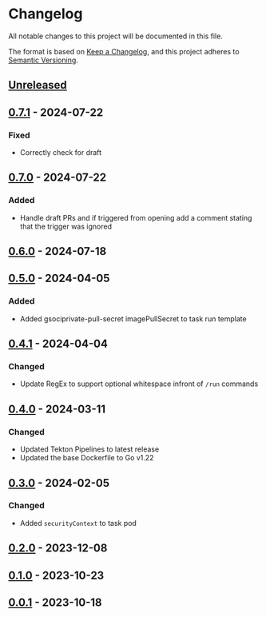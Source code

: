 # Changelog

All notable changes to this project will be documented in this file.

The format is based on [Keep a Changelog](https://keepachangelog.com/en/1.0.0/),
and this project adheres to [Semantic Versioning](https://semver.org/spec/v2.0.0.html).



## [Unreleased]

## [0.7.1] - 2024-07-22

### Fixed

- Correctly check for draft

## [0.7.0] - 2024-07-22

### Added

- Handle draft PRs and if triggered from opening add a comment stating that the trigger was ignored

## [0.6.0] - 2024-07-18

## [0.5.0] - 2024-04-05

### Added

- Added gsociprivate-pull-secret imagePullSecret to task run template

## [0.4.1] - 2024-04-04

### Changed

- Update RegEx to support optional whitespace infront of `/run` commands

## [0.4.0] - 2024-03-11

### Changed

- Updated Tekton Pipelines to latest release
- Updated the base Dockerfile to Go v1.22

## [0.3.0] - 2024-02-05

### Changed

- Added `securityContext` to task pod

## [0.2.0] - 2023-12-08

## [0.1.0] - 2023-10-23

## [0.0.1] - 2023-10-18


[Unreleased]: https://github.com/giantswarm/pr-comment-filter/compare/v0.7.1...HEAD
[0.7.1]: https://github.com/giantswarm/pr-comment-filter/compare/v0.7.0...v0.7.1
[0.7.0]: https://github.com/giantswarm/pr-comment-filter/compare/v0.6.0...v0.7.0
[0.6.0]: https://github.com/giantswarm/pr-comment-filter/compare/v0.5.0...v0.6.0
[0.5.0]: https://github.com/giantswarm/pr-comment-filter/compare/v0.4.1...v0.5.0
[0.4.1]: https://github.com/giantswarm/pr-comment-filter/compare/v0.4.0...v0.4.1
[0.4.0]: https://github.com/giantswarm/pr-comment-filter/compare/v0.3.0...v0.4.0
[0.3.0]: https://github.com/giantswarm/pr-comment-filter/compare/v0.2.0...v0.3.0
[0.2.0]: https://github.com/giantswarm/pr-comment-filter/compare/v0.1.0...v0.2.0
[0.1.0]: https://github.com/giantswarm/pr-comment-filter/compare/v0.0.1...v0.1.0
[0.0.1]: https://github.com/giantswarm/pr-comment-filter/releases/tag/v0.0.1
